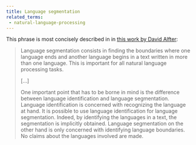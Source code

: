 ```yaml
---
title: Language segmentation
related_terms:
 - natural-language-processing
---
```

This phrase is most concisely described in in [this work by David Alfter][1]:

> Language segmentation consists in finding the boundaries where one
> language ends and another language begins in a text written in more than one language.
> This is important for all natural language processing tasks.
>
> [...]
>
> One important point that has to be borne in mind is the difference between language
> identification and language segmentation. Language identification is concerned with recognizing
> the language at hand. It is possible to use language identification for language segmentation.
> Indeed, by identifying the languages in a text, the segmentation is implicitly obtained.
> Language segmentation on the other hand is only concerned with identifying language
> boundaries. No claims about the languages involved are made.

[1]: https://arxiv.org/abs/1510.01717